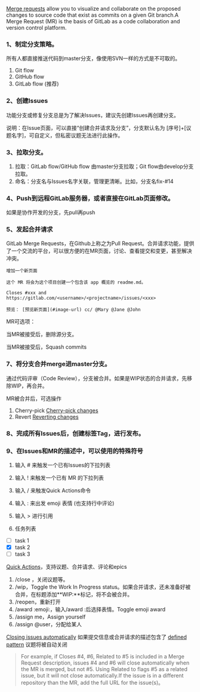 

[Merge requests](https://docs.gitlab.com/ee/user/project/merge_requests/) allow you to visualize and collaborate on the proposed changes to source code that exist as commits on a given Git branch.A Merge Request (MR) is the basis of GitLab as a code collaboration and version control platform. 

### 1、制定分支策略。

所有人都直接推送代码到master分支，像使用SVN一样的方式是不可取的。

1. Git flow
2. GitHub flow
3. GitLab flow (推荐)

### 2、创建Issues

功能分支或修复分支总是为了解决Issues，建议先创建Issues再创建分支。

说明：在Issue页面，可以直接“创建合并请求及分支”，分支默认名为 [序号]+[议题名字]，可自定义，但私密议题无法进行此操作。

### 3、拉取分支。

1. 拉取：GitLab flow/GitHub flow 由master分支拉取；Git flow由develop分支拉取。
2. 命名：分支名与Issues名字关联，管理更清晰。比如，分支名fix-#14

### 4、Push到远程GitLab服务器，或者直接在GitLab页面修改。

如果是协作开发的分支，先pull再push

### 5、发起合并请求

GitLab Merge Requests，在Github上称之为Pull Request。合并请求功能，提供了一个交流的平台，可以很方便的在MR页面，讨论、查看提交和变更，甚至解决冲突。

`增加一个新页面` 

`这个 MR 将会为这个项目创建一个包含该 app 概览的 readme.md。` 

`Closes #xxx and https://gitlab.com/<username>/<projectname>/issues/<xxx>`  

`预览： [预览新页面](#image-url) cc/ @Mary @Jane @John`  

MR可选项：

当MR被接受后，删除源分支。

当MR被接受后，Squash commits

### 7、将分支合并merge进master分支。

通过代码评审（Code Review），分支被合并。如果是WIP状态的合并请求，先移除WIP，再合并。

MR被合并后，可选操作

1. Cherry-pick [Cherry-pick changes](https://docs.gitlab.com/ee/user/project/merge_requests/cherry_pick_changes.html)
2. Revert [Reverting changes](https://docs.gitlab.com/ee/user/project/merge_requests/revert_changes.html) 

### 8、完成所有Issues后，创建标签Tag，进行发布。

### 9、在Issues和MR的描述中，可以使用的特殊符号

1. 输入 # 来触发一个已有Issues的下拉列表

2. 输入 ! 来触发一个已有 MR 的下拉列表

3. 输入 / 来触发Quick Actions命令

4. 输入 : 来出发 emoji 表情 (也支持行中评论)

5. 输入 > 进行引用

6. 任务列表

* [ ] task 1
* [x] task 2
* [ ] task 3

[Quick Actions](https://docs.gitlab.com/ee/user/project/quick_actions.html#gitlab-quick-actions)，支持议题、合并请求、评论和epics

1. /close ，关闭议题等。
2. /wip，Toggle the Work In Progress status。如果合并请求，还未准备好被合并，在标题添加**WIP:**标记，将不会被合并。
3. /reopen，重新打开
4. /award :emoji:，输入/award :后选择表情。Toggle emoji award
5. /assign me，Assign yourself
6. /assign @user，分配给某人

[Closing issues automatically](https://docs.gitlab.com/ee/user/project/issues/managing_issues.html#default-closing-pattern) 如果提交信息或合并请求的描述包含了 [defined pattern](https://docs.gitlab.com/ee/user/project/issues/managing_issues.html#default-closing-pattern) 议题将被自动关闭 

>  For example, if Closes #4, #6, Related to #5 is included in a Merge Request description, issues #4 and #6 will close automatically when the MR is merged, but not #5. Using Related to flags #5 as a related issue, but it will not close automatically.If the issue is in a different repository than the MR, add the full URL for the issue(s)。